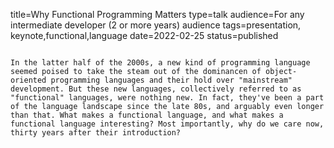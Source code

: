 title=Why Functional Programming Matters
type=talk
audience=For any intermediate developer (2 or more years) audience
tags=presentation, keynote,functional,language
date=2022-02-25
status=published
~~~~~~

In the latter half of the 2000s, a new kind of programming language seemed poised to take the steam out of the dominancen of object-oriented programming languages and their hold over "mainstream" development. But these new languages, collectively referred to as "functional" languages, were nothing new. In fact, they've been a part of the language landscape since the late 80s, and arguably even longer than that. What makes a functional language, and what makes a functional language interesting? Most importantly, why do we care now, thirty years after their introduction?
    
